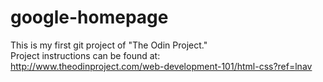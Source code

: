 # google-homepage
This is my first git project of "The Odin Project."<br>
Project instructions can be found at:<br>
http://www.theodinproject.com/web-development-101/html-css?ref=lnav
